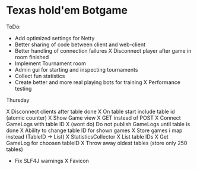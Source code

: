 Texas hold'em Botgame
=====================

ToDo:

- Add optimized settings for Netty
- Better sharing of code between client and web-client
- Better handling of connection failures
X Disconnect player after game in room finished
- Implement Tournament room
- Admin gui for starting and inspecting tournaments
- Collect fun statistics
- Create better and more real playing bots for training
X Performance testing


Thursday

X Disconnect clients after table done
X On table start include table id (atomic counter)
X Show Game view
    X GET instead of POST
    X Connect GameLogs with table ID
    X (wont do) Do not publish GameLogs until table is done
    X Ability to change table ID for shown games
    X Store games i map instead (TableID -> List<GameLog>)
X StatisticsCollector
    X List table IDs
    X Get GameLog for choosen tableID
    X Throw away oldest tables (store only 250 tables)
- Fix SLF4J warnings
X Favicon
